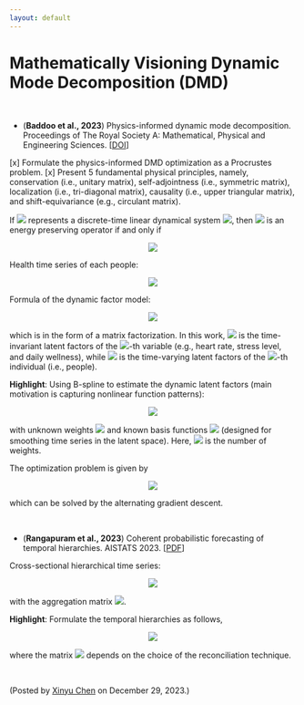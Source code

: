 ```yaml
---
layout: default
---
```


# Mathematically Visioning Dynamic Mode Decomposition (DMD)

<br>

- (**Baddoo et al., 2023**) Physics-informed dynamic mode decomposition. Proceedings of The Royal Society A: Mathematical, Physical and Engineering Sciences. [[DOI](https://doi.org/10.1098/rspa.2022.0576)]

[x] Formulate the physics-informed DMD optimization as a Procrustes problem.
[x] Present 5 fundamental physical principles, namely, conservation (i.e., unitary matrix), self-adjointness (i.e., symmetric matrix), localization (i.e., tri-diagonal matrix), causality (i.e., upper triangular matrix), and shift-equivariance (e.g., circulant matrix).

If <img style="display: inline;" src="https://latex.codecogs.com/svg.latex?\large&space;\boldsymbol{A}"/> represents a discrete-time linear dynamical system <img style="display: inline;" src="https://latex.codecogs.com/svg.latex?\large&space;\boldsymbol{x}_{t+1}=\boldsymbol{A}\boldsymbol{x}_{t}"/>, then <img style="display: inline;" src="https://latex.codecogs.com/svg.latex?\large&space;\boldsymbol{A}"/> is an energy preserving operator if and only if

<p align = "center"><img align="middle" src="https://latex.codecogs.com/svg.latex?\large&space;E(\boldsymbol{A}\boldsymbol{x})=\|\boldsymbol{A}\boldsymbol{x}\|_2^2=\|\boldsymbol{x}\|_2^2=E(\boldsymbol{x}),\,\forall \boldsymbol{x}\in\mathbb{R}^{n}"/></p>


Health time series of each people:

<p align = "center"><img align="middle" src="https://latex.codecogs.com/svg.latex?\large&space;y_{i,t}=\underbrace{\begin{bmatrix} y_{i,1,t} \\ y_{i,2,t} \\ \vdots \\ y_{i,J,t} \end{bmatrix}}_{J~\text{variables}}\in\mathbb{R}^{J}"/></p>

Formula of the dynamic factor model:

<p align = "center"><img align="middle" src="https://latex.codecogs.com/svg.latex?\large&space;y_{i,j,t}=\boldsymbol{f}_{j}^\top\boldsymbol{\theta}_{i,t}+\underbrace{\epsilon_{i,j,t}}_{\sim\mathcal{N}(0,1)}"/></p>

which is in the form of a matrix factorization. In this work, <img style="display: inline;" src="https://latex.codecogs.com/svg.latex?\large&space;\boldsymbol{f}_{j}\in\mathbb{R}^{R}"/> is the time-invariant latent factors of the <img style="display: inline;" src="https://latex.codecogs.com/svg.latex?\large&space;j"/>-th variable (e.g., heart rate, stress level, and daily wellness), while <img style="display: inline;" src="https://latex.codecogs.com/svg.latex?\large&space;\boldsymbol{\theta}_{i,t}\in\mathbb{R}^{R}"/> is the time-varying latent factors of the <img style="display: inline;" src="https://latex.codecogs.com/svg.latex?\large&space;i"/>-th individual (i.e., people).

**Highlight**: Using B-spline to estimate the dynamic latent factors (main motivation is capturing nonlinear function patterns):

<p align = "center"><img align="middle" src="https://latex.codecogs.com/svg.latex?\large&space;\boldsymbol{\theta}_{i,t}=\boldsymbol{W}_{i}\boldsymbol{b}_{t}"/></p>

with unknown weights <img style="display: inline;" src="https://latex.codecogs.com/svg.latex?\large&space;\boldsymbol{W}_{i}\in\mathbb{R}^{R\times M}"/> and known basis functions <img style="display: inline;" src="https://latex.codecogs.com/svg.latex?\large&space;\boldsymbol{b}_{t}\in\mathbb{R}^{M}"/> (designed for smoothing time series in the latent space). Here, <img style="display: inline;" src="https://latex.codecogs.com/svg.latex?\large&space;M"/> is the number of weights.

The optimization problem is given by

<p align = "center"><img align="middle" src="https://latex.codecogs.com/svg.latex?\large&space;\begin{aligned}\min_{\boldsymbol{F},\boldsymbol{\mathcal{W}}}~&\frac{1}{2}\sum_{i,j}\sum_{t\in\mathbb{T}_{i,j}}\left(y_{i,j,t}-\boldsymbol{f}_{i}^\top\boldsymbol{W}_{i}\boldsymbol{b}_{t}\right)^2 \\ &+\frac{\rho}{2}\bigl(\|\boldsymbol{F}\|_{F}^2+\sum_{i}\|\boldsymbol{W}_{i}\|_F^2\bigr) \end{aligned}"/></p>

which can be solved by the alternating gradient descent.

<br>

- (**Rangapuram et al., 2023**) Coherent probabilistic forecasting of temporal hierarchies. AISTATS 2023. [[PDF](https://assets.amazon.science/34/74/af45d2bf448a9f2828544680b002/coherent-probabilistic-forecasting-of-temporal-hierarchies.pdf)]

Cross-sectional hierarchical time series:

<p align = "center"><img align="middle" src="https://latex.codecogs.com/svg.latex?\large&space;\boldsymbol{y}_{t}=\boldsymbol{S}\boldsymbol{x}_{t}"/></p>

with the aggregation matrix <img style="display: inline;" src="https://latex.codecogs.com/svg.latex?\large&space;\boldsymbol{S}"/>.

**Highlight**: Formulate the temporal hierarchies as follows,

<p align = "center"><img align="middle" src="https://latex.codecogs.com/svg.latex?\large&space;\boldsymbol{y}_{t}=\boldsymbol{S}\boldsymbol{P}\boldsymbol{x}_{t}"/></p>

where the matrix <img style="display: inline;" src="https://latex.codecogs.com/svg.latex?\large&space;\boldsymbol{P}"/> depends on the choice of the reconciliation technique.

<br>

<p align="left">(Posted by <a href="https://xinychen.github.io/">Xinyu Chen</a> on December 29, 2023.)</p>
